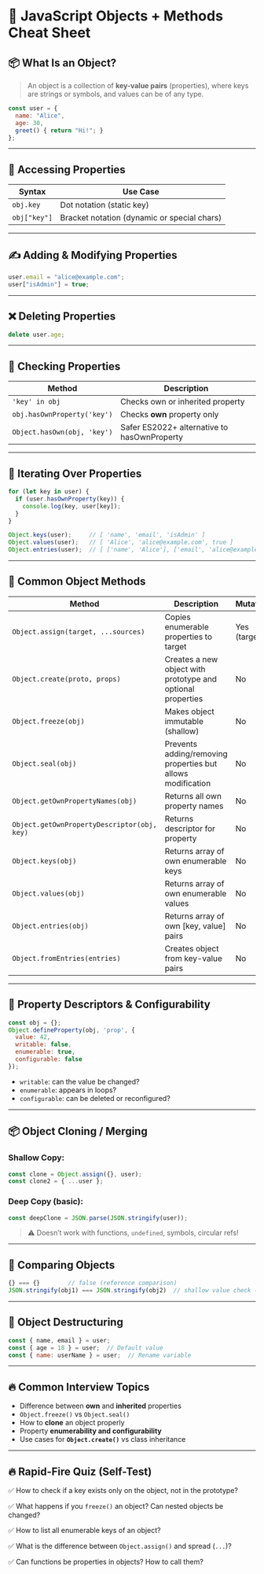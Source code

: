 # 🧾 JavaScript Objects + Methods Cheat Sheet

## 📦 What Is an Object?

> An object is a collection of **key-value pairs** (properties), where keys are strings or symbols, and values can be of any type.

```js
const user = {
  name: "Alice",
  age: 30,
  greet() { return "Hi!"; }
};
```

---

## 🔑 Accessing Properties

| Syntax       | Use Case                                    |
| ------------ | ------------------------------------------- |
| `obj.key`    | Dot notation (static key)                   |
| `obj["key"]` | Bracket notation (dynamic or special chars) |

---

## ✍️ Adding & Modifying Properties

```js
user.email = "alice@example.com";
user["isAdmin"] = true;
```

---

## ❌ Deleting Properties

```js
delete user.age;
```

---

## 🧪 Checking Properties

| Method                      | Description                                 |
| --------------------------- | ------------------------------------------- |
| `'key' in obj`              | Checks own or inherited property            |
| `obj.hasOwnProperty('key')` | Checks **own** property only                |
| `Object.hasOwn(obj, 'key')` | Safer ES2022+ alternative to hasOwnProperty |

---

## 🔄 Iterating Over Properties

```js
for (let key in user) {
  if (user.hasOwnProperty(key)) {
    console.log(key, user[key]);
  }
}

Object.keys(user);     // [ 'name', 'email', 'isAdmin' ]
Object.values(user);   // [ 'Alice', 'alice@example.com', true ]
Object.entries(user);  // [ ['name', 'Alice'], ['email', 'alice@example.com'], ['isAdmin', true] ]
```

---

## 🧰 Common Object Methods

| Method                                      | Description                                                 | Mutates?     |
| ------------------------------------------- | ----------------------------------------------------------- | ------------ |
| `Object.assign(target, ...sources)`         | Copies enumerable properties to target                      | Yes (target) |
| `Object.create(proto, props)`               | Creates a new object with prototype and optional properties | No           |
| `Object.freeze(obj)`                        | Makes object immutable (shallow)                            | No           |
| `Object.seal(obj)`                          | Prevents adding/removing properties but allows modification | No           |
| `Object.getOwnPropertyNames(obj)`           | Returns all own property names                              | No           |
| `Object.getOwnPropertyDescriptor(obj, key)` | Returns descriptor for property                             | No           |
| `Object.keys(obj)`                          | Returns array of own enumerable keys                        | No           |
| `Object.values(obj)`                        | Returns array of own enumerable values                      | No           |
| `Object.entries(obj)`                       | Returns array of own \[key, value] pairs                    | No           |
| `Object.fromEntries(entries)`               | Creates object from key-value pairs                         | No           |

---

## 🧩 Property Descriptors & Configurability

```js
const obj = {};
Object.defineProperty(obj, 'prop', {
  value: 42,
  writable: false,
  enumerable: true,
  configurable: false
});
```

* `writable`: can the value be changed?
* `enumerable`: appears in loops?
* `configurable`: can be deleted or reconfigured?

---

## 📦 Object Cloning / Merging

### Shallow Copy:

```js
const clone = Object.assign({}, user);
const clone2 = { ...user };
```

### Deep Copy (basic):

```js
const deepClone = JSON.parse(JSON.stringify(user));
```

> ⚠️ Doesn’t work with functions, `undefined`, symbols, circular refs!

---

## 🧪 Comparing Objects

```js
{} === {}        // false (reference comparison)
JSON.stringify(obj1) === JSON.stringify(obj2)  // shallow value check (works only for simple objects)
```

---

## 🔄 Object Destructuring

```js
const { name, email } = user;
const { age = 18 } = user;  // Default value
const { name: userName } = user;  // Rename variable
```

---

## 🔥 Common Interview Topics

* Difference between **own** and **inherited** properties
* `Object.freeze()` vs `Object.seal()`
* How to **clone** an object properly
* Property **enumerability and configurability**
* Use cases for **`Object.create()`** vs class inheritance

---

## 🔥 Rapid-Fire Quiz (Self-Test)

✅ How to check if a key exists only on the object, not in the prototype?

✅ What happens if you `freeze()` an object? Can nested objects be changed?

✅ How to list all enumerable keys of an object?

✅ What is the difference between `Object.assign()` and spread (`...`)?

✅ Can functions be properties in objects? How to call them?
